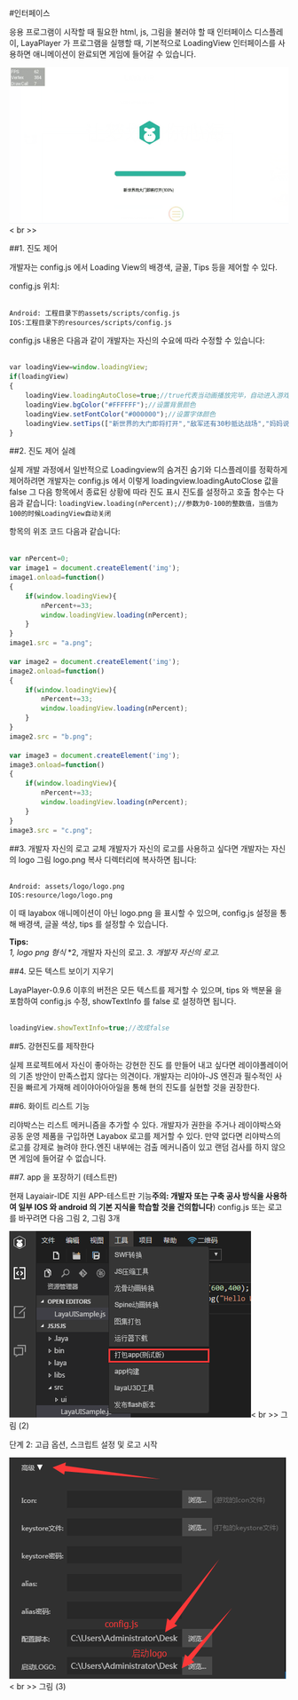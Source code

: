 #인터페이스

응용 프로그램이 시작할 때 필요한 html, js, 그림을 불러야 할 때 인터페이스 디스플레이, LayaPlayer 가 프로그램을 실행할 때, 기본적으로 LoadingView 인터페이스를 사용하면 애니메이션이 완료되면 게임에 들어갈 수 있습니다.

​![图1](img/1.png)< br >>


##1. 진도 제어

개발자는 config.js 에서 Loading View의 배경색, 글꼴, Tips 등을 제어할 수 있다.

config.js 위치:

```

Android: 工程目录下的assets/scripts/config.js  
IOS:工程目录下的resources/scripts/config.js  
```


config.js 내용은 다음과 같이 개발자는 자신의 수요에 따라 수정할 수 있습니다:


```javascript

var loadingView=window.loadingView;
if(loadingView)
{
    loadingView.loadingAutoClose=true;//true代表当动画播放完毕，自动进入游戏。false为开发者手动控制
    loadingView.bgColor("#FFFFFF");//设置背景颜色
    loadingView.setFontColor("#000000");//设置字体颜色
    loadingView.setTips(["新世界的大门即将打开","敌军还有30秒抵达战场","妈妈说，心急吃不了热豆腐"]);//设置tips数组，会随机出现
}
```


##2. 진도 제어 실례

실제 개발 과정에서 일반적으로 Loadingview의 숨겨진 숨기와 디스플레이를 정확하게 제어하려면 개발자는 config.js 에서 이렇게 loadingview.loadingAutoClose 값을 false
그 다음 항목에서 종료된 상황에 따라 진도 표시 진도를 설정하고 호출 함수는 다음과 같습니다:
`loadingView.loading(nPercent);//参数为0-100的整数值，当值为100的时候LoadingView自动关闭`  

항목의 위조 코드 다음과 같습니다:

```javascript

var nPercent=0;
var image1 = document.createElement('img');
image1.onload=function()
{
    if(window.loadingView){
        nPercent+=33;
        window.loadingView.loading(nPercent);
    }
}
image1.src = "a.png";

var image2 = document.createElement('img');
image2.onload=function()
{
    if(window.loadingView){
        nPercent+=33;
        window.loadingView.loading(nPercent);
    }
}
image2.src = "b.png";

var image3 = document.createElement('img');
image3.onload=function()
{
    if(window.loadingView){
        nPercent+=33;
        window.loadingView.loading(nPercent);
    }
}
image3.src = "c.png";
```


##3. 개발자 자신의 로고 교체
개발자가 자신의 로고를 사용하고 싶다면 개발자는 자신의 logo 그림 logo.png 복사 디렉터리에 복사하면 됩니다:


```

Android: assets/logo/logo.png
IOS:resource/logo/logo.png
```

이 때 layabox 애니메이션이 아닌 logo.png 을 표시할 수 있으며, config.js 설정을 통해 배경색, 글꼴 색상, tips 를 설정할 수 있습니다.

**Tips:**  
*1, logo png 형식*
*2, 개발자 자신의 로고.
*3. 개발자 자신의 로고.*

##4. 모든 텍스트 보이기 지우기

LayaPlayer-0.9.6 이후의 버전은 모든 텍스트를 제거할 수 있으며, tips 와 백분율 을 포함하여 config.js 수정, showTextInfo 를 false 로 설정하면 됩니다.

```javascript

loadingView.showTextInfo=true;//改成false
```


##5. 강현진도를 제작한다

실제 프로젝트에서 자신이 좋아하는 강현한 진도 를 만들어 내고 싶다면 레이야폴레이어의 기존 방안이 만족스럽지 않다는 의견이다. 개발자는 리야아-JS 엔진과 필수적인 사진을 빠르게 가재해 레이야아아아일을 통해 현의 진도를 실현할 것을 권장한다.

##6. 화이트 리스트 기능

리야박스는 리스트 메커니즘을 추가할 수 있다. 개발자가 권한을 주거나 레이야박스와 공동 운영 제품을 구입하면 Layabox 로고를 제거할 수 있다. 만약 없다면 리야박스의 로고를 강제로 늘려야 한다.엔진 내부에는 검출 메커니즘이 있고 랜덤 검사를 하지 않으면 게임에 들어갈 수 없습니다.

##7. app 을 포장하기 (테스트판)

현재 Layaiair-IDE 지원 APP-테스트판 기능**주의: 개발자 또는 구축 공사 방식을 사용하여 일부 IOS 와 android 의 기본 지식을 학습할 것을 건의합니다**) config.js 또는 로고를 바꾸려면 다음 그림 2, 그림 3개

![2](img/2.png)< br >>
그림 (2)

단계 2: 고급 옵션, 스크립트 설정 및 로고 시작

![3](img/3.png)< br >>
그림 (3)
